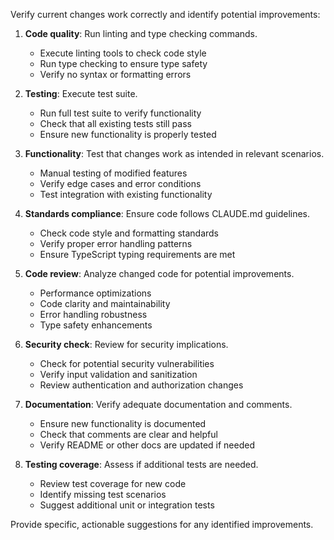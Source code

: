 Verify current changes work correctly and identify potential improvements:

1. **Code quality**: Run linting and type checking commands.
   - Execute linting tools to check code style
   - Run type checking to ensure type safety
   - Verify no syntax or formatting errors

2. **Testing**: Execute test suite.
   - Run full test suite to verify functionality
   - Check that all existing tests still pass
   - Ensure new functionality is properly tested

3. **Functionality**: Test that changes work as intended in relevant scenarios.
   - Manual testing of modified features
   - Verify edge cases and error conditions
   - Test integration with existing functionality

4. **Standards compliance**: Ensure code follows CLAUDE.md guidelines.
   - Check code style and formatting standards
   - Verify proper error handling patterns
   - Ensure TypeScript typing requirements are met

5. **Code review**: Analyze changed code for potential improvements.
   - Performance optimizations
   - Code clarity and maintainability
   - Error handling robustness
   - Type safety enhancements

6. **Security check**: Review for security implications.
   - Check for potential security vulnerabilities
   - Verify input validation and sanitization
   - Review authentication and authorization changes

7. **Documentation**: Verify adequate documentation and comments.
   - Ensure new functionality is documented
   - Check that comments are clear and helpful
   - Verify README or other docs are updated if needed

8. **Testing coverage**: Assess if additional tests are needed.
   - Review test coverage for new code
   - Identify missing test scenarios
   - Suggest additional unit or integration tests

Provide specific, actionable suggestions for any identified improvements.
